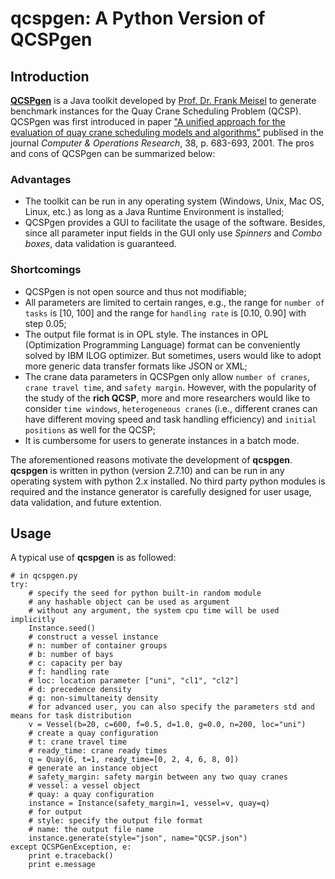 # qcspgen: A Python Version of QCSPgen

## Introduction

**[QCSPgen][1]** is a Java toolkit developed by [Prof. Dr. Frank Meisel][2] to generate benchmark instances for the Quay Crane Scheduling Problem (QCSP). QCSPgen was first introduced in paper ["A unified approach for the evaluation of quay crane scheduling models and algorithms"][3] publised in the journal *Computer & Operations Research*, 38, p. 683-693, 2001. The pros and cons of QCSPgen can be summarized below:

### Advantages

* The toolkit can be run in any operating system (Windows, Unix, Mac OS, Linux, etc.) as long as a Java Runtime Environment is installed;
* QCSPgen provides a GUI to facilitate the usage of the software. Besides, since all parameter input fields in the GUI only use *Spinners* and *Combo boxes*, data validation is guaranteed.

### Shortcomings

* QCSPgen is not open source and thus not modifiable;
* All parameters are limited to certain ranges, e.g., the range for `number of tasks` is [10, 100] and the range for `handling rate` is [0.10, 0.90] with step 0.05;
* The output file format is in OPL style. The instances in OPL (Optimization Programming Language)  format can be conveniently solved by IBM ILOG optimizer. But sometimes, users would like to adopt more generic data transfer formats like JSON or XML;
* The crane data parameters in QCSPgen only allow `number of cranes`, `crane travel time`, and `safety margin`. However, with the popularity of the study of the **rich QCSP**, more and more researchers would like to consider `time windows`, `heterogeneous cranes` (i.e., different cranes can have different moving speed and task handling efficiency) and `initial positions` as well for the QCSP;
* It is cumbersome for users to generate instances in a batch mode.

The aforementioned reasons motivate the development of **qcspgen**. **qcspgen** is written in python (version 2.7.10) and can be run in any operating system with python 2.x installed. No third party python modules is required and the instance generator is carefully designed for user usage, data validation, and future extention. 


## Usage

A typical use of **qcspgen** is as followed:

```
# in qcspgen.py
try:
	# specify the seed for python built-in random module
	# any hashable object can be used as argument
	# without any argument, the system cpu time will be used implicitly
	Instance.seed()
	# construct a vessel instance
	# n: number of container groups
	# b: number of bays
	# c: capacity per bay
	# f: handling rate
	# loc: location parameter ["uni", "cl1", "cl2"]
	# d: precedence density
	# g: non-simultaneity density
	# for advanced user, you can also specify the parameters std and means for task distribution
	v = Vessel(b=20, c=600, f=0.5, d=1.0, g=0.0, n=200, loc="uni")
	# create a quay configuration
	# t: crane travel time
	# ready_time: crane ready times
	q = Quay(6, t=1, ready_time=[0, 2, 4, 6, 8, 0])
	# generate an instance object
	# safety_margin: safety margin between any two quay cranes
	# vessel: a vessel object
	# quay: a quay configuration
	instance = Instance(safety_margin=1, vessel=v, quay=q)
	# for output
	# style: specify the output file format
	# name: the output file name
	instance.generate(style="json", name="QCSP.json")
except QCSPGenException, e:
	print e.traceback()
    print e.message
```

[1]: http://prodlog.wiwi.uni-halle.de/forschung/research_data/qcspgen/
[2]: https://www.scm.bwl.uni-kiel.de/de/team/prof.-dr.-frank-meisel
[3]: http://www.sciencedirect.com/science/article/pii/S0305054810001632